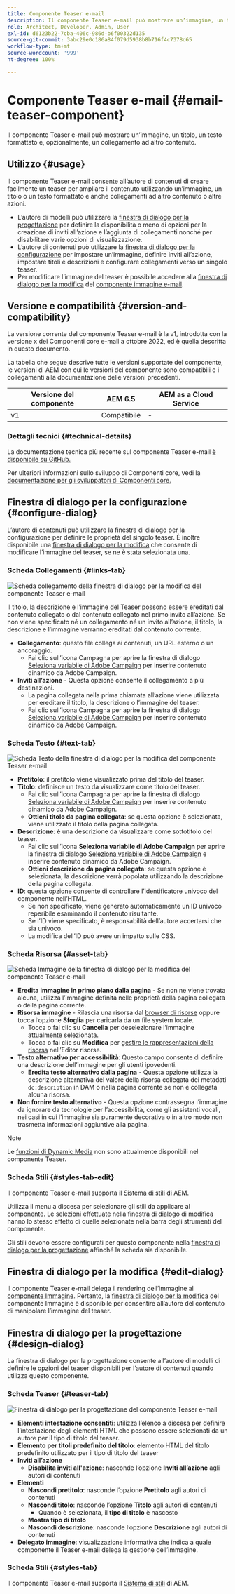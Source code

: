 ```yaml
---
title: Componente Teaser e-mail
description: Il componente Teaser e-mail può mostrare un’immagine, un titolo, un testo formattato e, opzionalmente, un collegamento ad altro contenuto.
role: Architect, Developer, Admin, User
exl-id: d6123b22-7cba-406c-986d-b6f00322d135
source-git-commit: 3abc29e0c186a84f079d5938b8b716f4c7378d65
workflow-type: tm+mt
source-wordcount: '999'
ht-degree: 100%

---
```



# Componente Teaser e-mail {#email-teaser-component}

Il componente Teaser e-mail può mostrare un’immagine, un titolo, un testo formattato e, opzionalmente, un collegamento ad altro contenuto.

## Utilizzo {#usage}

Il componente Teaser e-mail consente all’autore di contenuti di creare facilmente un teaser per ampliare il contenuto utilizzando un’immagine, un titolo o un testo formattato e anche collegamenti ad altro contenuto o altre azioni.

* L’autore di modelli può utilizzare la [finestra di dialogo per la progettazione](#design-dialog) per definire la disponibilità o meno di opzioni per la creazione di inviti all’azione e l’aggiunta di collegamenti nonché per disabilitare varie opzioni di visualizzazione.
* L’autore di contenuti può utilizzare la [finestra di dialogo per la configurazione](#configure-dialog) per impostare un’immagine, definire inviti all’azione, impostare titoli e descrizioni e configurare collegamenti verso un singolo teaser.
* Per modificare l’immagine del teaser è possibile accedere alla [finestra di dialogo per la modifica](image.md#edit-dialog) del [componente immagine e-mail](image.md).

## Versione e compatibilità {#version-and-compatibility}

La versione corrente del componente Teaser e-mail è la v1, introdotta con la versione x dei Componenti core e-mail a ottobre 2022, ed è quella descritta in questo documento.

La tabella che segue descrive tutte le versioni supportate del componente, le versioni di AEM con cui le versioni del componente sono compatibili e i collegamenti alla documentazione delle versioni precedenti.

| Versione del componente | AEM 6.5 | AEM as a Cloud Service |
|---|---|---|
| v1 | Compatibile | - |

### Dettagli tecnici {#technical-details}

La documentazione tecnica più recente sul componente Teaser e-mail [è disponibile su GitHub.](https://adobe.com/go/aem_cmp_tech_email_teaser_v1)

Per ulteriori informazioni sullo sviluppo di Componenti core, vedi la [documentazione per gli sviluppatori di Componenti core.](/help/developing/overview.md)

## Finestra di dialogo per la configurazione {#configure-dialog}

L’autore di contenuti può utilizzare la finestra di dialogo per la configurazione per definire le proprietà del singolo teaser. È inoltre disponibile una [finestra di dialogo per la modifica](#edit-dialog) che consente di modificare l’immagine del teaser, se ne è stata selezionata una.

### Scheda Collegamenti {#links-tab}

![Scheda collegamento della finestra di dialogo per la modifica del componente Teaser e-mail](/help/email/assets/email-teaser-edit-links.png)

Il titolo, la descrizione e l’immagine del Teaser possono essere ereditati dal contenuto collegato o dal contenuto collegato nel primo invito all’azione. Se non viene specificato né un collegamento né un invito all’azione, il titolo, la descrizione e l’immagine verranno ereditati dal contenuto corrente.

* **Collegamento**: questo file collega ai contenuti, un URL esterno o un ancoraggio.
   * Fai clic sull’icona Campagna per aprire la finestra di dialogo [Seleziona variabile di Adobe Campaign](/help/email/campaign-variables.md) per inserire contenuto dinamico da Adobe Campaign.
* **Inviti all’azione** - Questa opzione consente il collegamento a più destinazioni.
   * La pagina collegata nella prima chiamata all’azione viene utilizzata per ereditare il titolo, la descrizione o l’immagine del teaser.
   * Fai clic sull’icona Campagna per aprire la finestra di dialogo [Seleziona variabile di Adobe Campaign](/help/email/campaign-variables.md) per inserire contenuto dinamico da Adobe Campaign.

### Scheda Testo {#text-tab}

![Scheda Testo della finestra di dialogo per la modifica del componente Teaser e-mail](/help/email/assets/email-teaser-edit-text.png)

* **Pretitolo**: il pretitolo viene visualizzato prima del titolo del teaser.
* **Titolo**: definisce un testo da visualizzare come titolo del teaser.
   * Fai clic sull’icona Campagna per aprire la finestra di dialogo [Seleziona variabile di Adobe Campaign](/help/email/campaign-variables.md) per inserire contenuto dinamico da Adobe Campaign.
   * **Ottieni titolo da pagina collegata**: se questa opzione è selezionata, viene utilizzato il titolo della pagina collegata.
* **Descrizione**: è una descrizione da visualizzare come sottotitolo del teaser.
   * Fai clic sull’icona **Seleziona variabile di Adobe Campaign** per aprire la finestra di dialogo [Seleziona variabile di Adobe Campaign](/help/email/campaign-variables.md) e inserire contenuto dinamico da Adobe Campaign.
   * **Ottieni descrizione da pagina collegata**: se questa opzione è selezionata, la descrizione verrà popolata utilizzando la descrizione della pagina collegata.
* **ID**: questa opzione consente di controllare l’identificatore univoco del componente nell’HTML.
   * Se non specificato, viene generato automaticamente un ID univoco reperibile esaminando il contenuto risultante.
   * Se l’ID viene specificato, è responsabilità dell’autore accertarsi che sia univoco.
   * La modifica dell’ID può avere un impatto sulle CSS.

### Scheda Risorsa {#asset-tab}

![Scheda Immagine della finestra di dialogo per la modifica del componente Teaser e-mail](/help/email/assets/email-teaser-edit-image.png)

* **Eredita immagine in primo piano dalla pagina** - Se non ne viene trovata alcuna, utilizza l’immagine definita nelle proprietà della pagina collegata o della pagina corrente.
* **Risorsa immagine** - Rilascia una risorsa dal [browser di risorse](https://experienceleague.adobe.com/docs/experience-manager-cloud-service/sites/authoring/fundamentals/environment-tools.html?lang=it) oppure tocca l’opzione **Sfoglia** per caricarla da un file system locale.
   * Tocca o fai clic su **Cancella** per deselezionare l’immagine attualmente selezionata.
   * Tocca o fai clic su **Modifica** per [gestire le rappresentazioni della risorsa](https://experienceleague.adobe.com/docs/experience-manager-cloud-service/assets/manage/manage-digital-assets.html?lang=it) nell’Editor risorse.
* **Testo alternativo per accessibilità**: Questo campo consente di definire una descrizione dell’immagine per gli utenti ipovedenti.
   * **Eredita testo alternativo dalla pagina** - Questa opzione utilizza la descrizione alternativa del valore della risorsa collegata dei metadati `dc:description` in DAM o nella pagina corrente se non è collegata alcuna risorsa.
* **Non fornire testo alternativo** - Questa opzione contrassegna l’immagine da ignorare da tecnologie per l’accessibilità, come gli assistenti vocali, nei casi in cui l’immagine sia puramente decorativa o in altro modo non trasmetta informazioni aggiuntive alla pagina.

>[!NOTE]
>
>Le [funzioni di Dynamic Media](image.md#dynamic-media) non sono attualmente disponibili nel componente Teaser.

### Scheda Stili {#styles-tab-edit}

Il componente Teaser e-mail supporta il [Sistema di stili](/help/get-started/authoring.md#component-styling) di AEM.

Utilizza il menu a discesa per selezionare gli stili da applicare al componente. Le selezioni effettuate nella finestra di dialogo di modifica hanno lo stesso effetto di quelle selezionate nella barra degli strumenti del componente.

Gli stili devono essere configurati per questo componente nella [finestra di dialogo per la progettazione](#design-dialog) affinché la scheda sia disponibile.

## Finestra di dialogo per la modifica {#edit-dialog}

Il componente Teaser e-mail delega il rendering dell’immagine al [componente Immagine](image.md). Pertanto, la [finestra di dialogo per la modifica](image.md#edit-dialog) del componente Immagine è disponibile per consentire all’autore del contenuto di manipolare l’immagine del teaser.

## Finestra di dialogo per la progettazione {#design-dialog}

La finestra di dialogo per la progettazione consente all’autore di modelli di definire le opzioni del teaser disponibili per l’autore di contenuti quando utilizza questo componente.

### Scheda Teaser {#teaser-tab}

![Finestra di dialogo per la progettazione del componente Teaser e-mail](/help/email/assets/email-teaser-design.png)

* **Elementi intestazione consentiti**: utilizza l’elenco a discesa per definire l’intestazione degli elementi HTML che possono essere selezionati da un autore per il tipo di titolo del teaser.
* **Elemento per titoli predefinito del titolo**: elemento HTML del titolo predefinito utilizzato per il tipo di titolo del teaser
* **Inviti all’azione**
   * **Disabilita inviti all&#39;azione**: nasconde l’opzione **Inviti all’azione** agli autori di contenuti
* **Elementi**
   * **Nascondi pretitolo**: nasconde l’opzione **Pretitolo** agli autori di contenuti
   * **Nascondi titolo**: nasconde l’opzione **Titolo** agli autori di contenuti
      * Quando è selezionata, il **tipo di titolo** è nascosto
   * **Mostra tipo di titolo**
   * **Nascondi descrizione**: nasconde l’opzione **Descrizione** agli autori di contenuti
* **Delegato immagine**: visualizzazione informativa che indica a quale componente il Teaser e-mail delega la gestione dell’immagine.

### Scheda Stili {#styles-tab}

Il componente Teaser e-mail supporta il [Sistema di stili](/help/get-started/authoring.md#component-styling) di AEM.
